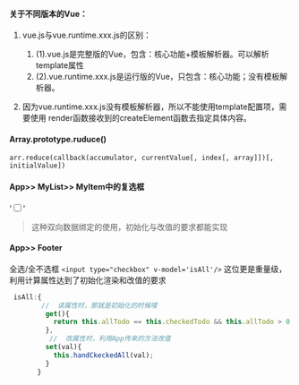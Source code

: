 #### 关于不同版本的Vue：
	
1. vue.js与vue.runtime.xxx.js的区别：
     1. (1).vue.js是完整版的Vue，包含：核心功能+模板解析器。可以解析template属性
     2. (2).vue.runtime.xxx.js是运行版的Vue，只包含：核心功能；没有模板解析器。

2. 因为vue.runtime.xxx.js没有模板解析器，所以不能使用template配置项，需要使用
    render函数接收到的createElement函数去指定具体内容。 



#### Array.prototype.ruduce()
`arr.reduce(callback(accumulator, currentValue[, index[, array]])[, initialValue])`


####  App>> MyList>> MyItem中的复选框
<!-- 这里利用v-model的数据双向绑定，input的行为和todo中的done绑定上了
                为啥改变这里状态的同时会改变APP中的数据？因为数据是通过从props传过来的，这里改了，双向绑定，app中也就改了。
                不推荐这种方法，因为Vue是不支持改props的，这里因为传过来的props是引用数据类型，所以可以改，如果props是基本数据类型改了就会报错
         -->
'<input type="checkbox" v-model='todo.done'/>'
>这种双向数据绑定的使用，初始化与改值的要求都能实现

#### App>> Footer
全选/全不选框
`<input type="checkbox" v-model='isAll'/>`
这位更是重量级，利用计算属性达到了初始化渲染和改值的要求
```js
 isAll:{
        //  读属性时，那就是初始化的时候喽
         get(){
           return this.allTodo == this.checkedTodo && this.allTodo > 0
         },
          //  改属性时，利用App传来的方法改值     
         set(val){
           this.handCkeckedAll(val);
         }
       }
```
